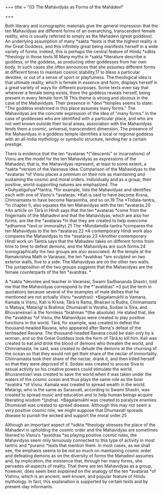+++
title = "03 The Mahāvidyās as Forms of the Mahādevī"

+++

Both literary and iconographic materials give the general impression that the ten Mahavidyas are different forms of an overarching, transcendent female reality, who is usually referred to simply as the Mahadevi \(great goddess\). An underlying assumption of many *sakta *texts is that the highest reality is the Great Goddess, and this infinitely great being manifests herself in a wide variety of forms. Indeed, this is perhaps the central feature of Hindu *sdkta *theology in those texts.16 Many myths in *sakta *literature describe a goddess, or the goddess, as producing other goddesses from her own body. In such cases she often announces that she assumes different forms at different times to maintain cosmic stability,17 to bless a particular devotee, or out of a sense of sport or playfulness. The theological idea is that ultimate reality, which is female in essence and form, displays herself in a great variety of ways for different purposes. Some texts even say that wherever a female being exists, there the goddess reveals herself, being present in every female form.18 This theme is strong and obvious in the case of the Mahavidyas. Their presence in *devi *temples seems to state: "The goddess enshrined in this place assumes many forms." The Mahavidyas are the concrete expression of the idea of "many forms." In the case of goddesses who are identified with a particular place, and who are not well known outside their local areas, association with the Mahavidyas lends them a cosmic, universal, transcendent dimension. The presence of the Mahavidyas in a goddess temple identifies a local or regional goddess with an all-India mythology or symbolic structure, lending her a certain prestige.





There is evidence that the ten *avataras *\("descents" or incarnations\) of Visnu are the model for the ten Mahavidyas as expressions of the Mahadevi; that is, the Mahavidyas represent, at least to some extent, a *sakta *version of the Vaisnava idea. Comparison of the Mahavidyas to the *avataras *of Visnu places a premium on their role as maintaining and sustaining the cosmic and moral orders. Individually and as a group, their positive, world-supporting natures are emphasized. The *Guhyatiguhya**tantra, *for example, lists the Mahavidyas and identifies each with one of Visnu's *avataras: *Kali is said to have become Krsna, Chinnamasta to have become Narasimha, and so on.19 The *Todala-tantra, *in chapter II, also equates the ten Mahavidyas with the ten *avataras.20 *An article on Tārā in Hindi says that the ten *avataras *come from the fingernails of the Mahadevi and that the Mahavidyas, which are also her forms, are like the *avataras *in that they are created to help overcome *adhamna *\(evil or immorality\).21 The *Mundamdla-tantra *compares the ten Mahavidyas to the ten *avataras.22 *A contemporary Hindi work also compares the Mahavidyas to the *avataras.23 *Another contemporary Hindi work on Tantra says that the Mahadevi takes on different forms from time to time to defeat demons, and the Mahavidyas are such forms.24 Iconographically the two groups are also associated. At the temple at the Ramakrishna Math in Varanasi, the ten *avatdras *are sculpted on two exterior walls, five to a side. The Mahavidyas are on the other two walls. The juxtaposition of the two groups suggests that the Mahavidyas are the female counterparts of the ten *avatdras. *





A *sakta *devotee and teacher in Varanasi, Swami Sadhananda Shastri, told me that the Mahavidyas correspond to the *"avatdras" *\(I put the term in quotations because several of the examples of male deities that he mentioned are not actually Visnu *avatdras\): *Bagalamukhl is Vamana, Kamala is Visnu, Kali is Krsna, Tārā is Rama, Bhairavi is Rudra, Chinnamasta is Matsya, Matarigl is Brahma, Dhumavatl is Varaha, Sodasi is Siva, and Bhuvaneśvarī is the formless *brahman *\(the absolute\). He stated that, like the *avatdras *of Visnu, the Mahavidyas were created to play positive functions in the world. Tārā, for example, was created to defeat the thousand-headed Ravana, who appeared after Rama's defeat of the tenheaded Ravana. The thousand-headed Ravana could be slain only by a woman, and so the Great Goddess took the form of Tārā to kill him. Kali was created to eat and drink the blood of demons who threaten the world, and Chinnamasta, he said, was created to delude the demons at the churning of the ocean so that they would not get their share of the nectar of immortality. Chinnamasta took their share of the nectar, drank it, and then killed herself so that they were deprived of it. Sodasi was created to arouse Siva to sexual activity so his creative powers could stimulate the world. Bhuvaneśvarī was created to save the world when it was taken under the waters of the cosmic ocean and thus plays the same role as the boar *avatdra *of Visnu. Kamala was created to spread wealth in the world. Matarigi, who is the same as Sarasvatl, according to Swami Shastri, was created to spread music and education and to help human beings acquire liberating wisdom *\(jndna\). *Bagalamukhl was created to paralyze enemies. Dhumavatl was created to spread disease. Although this may not seem a very positive cosmic role, we might suppose that Dhumavatl spreads disease to punish the wicked and support the moral order.25

Although an important aspect of *sdkta *theology stresses the place of the Mahadevl in upholding the cosmic order and the Mahavidyas are sometimes likened to Visnu's *avatdras *as playing positive cosmic roles, the Mahavidyas seem only tenuously connected to this type of activity in most tantric and *puranic *texts that mention them. In most cases, as we shall see, the emphasis seems to be not so much on maintaining cosmic order and defeating demons as on the diversity of forms the Mahadevl assumes and, by implication, the insistence that, through her many forms, she pervades all aspects of reality. That there are ten Mahavidyas as a group, however, does seem best explained on the analogy of the ten *avataras *of Vishnu, which is an ancient, well-known, and popular feature of Hindu mythology. In fact, this explanation is supported by certain texts and by present-day informants.




